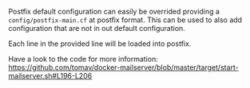 Postfix default configuration can easily be overrided providing a `config/postfix-main.cf` at postfix format.
This can be used to also add configuration that are not in out default configuration.

Each line in the provided line will be loaded into postfix.

Have a look to the code for more information: 
https://github.com/tomav/docker-mailserver/blob/master/target/start-mailserver.sh#L196-L206